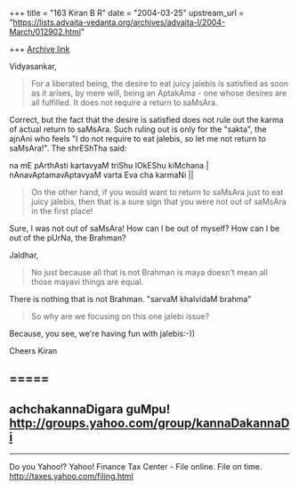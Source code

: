 +++
title = "163 Kiran B R"
date = "2004-03-25"
upstream_url = "https://lists.advaita-vedanta.org/archives/advaita-l/2004-March/012902.html"

+++
[Archive link](https://lists.advaita-vedanta.org/archives/advaita-l/2004-March/012902.html)


Vidyasankar,

> For a liberated being, the desire to eat juicy 
> jalebis is satisfied as soon as it arises, by mere 
> will, being an AptakAma - one whose desires are all 
> fulfilled. It does not require a return to saMsAra. 

Correct, but the fact that the desire is satisfied
does not rule out the karma of actual return to
saMsAra. Such ruling out is only for the "sakta", the
ajnAni who feels "I do not require to eat jalebis, so
let me not return to saMsAra!". The shrEShTha said:

na mE pArthAsti kartavyaM triShu lOkEShu kiMchana |
nAnavAptamavAptavyaM varta Eva cha karmaNi ||

> On the other hand, if you would want to return to 
> saMsAra just to eat juicy jalebis, then that is 
> a sure sign that you were not out of saMsAra in the 
> first place!

Sure, I was not out of saMsAra! How can I be out of
myself? How can I be out of the pUrNa, the Brahman?

Jaldhar,

> No just because all that is not Brahman is maya 
> doesn't mean all those mayavi things are equal.

There is nothing that is not Brahman. "sarvaM
khalvidaM brahma"

> So why are we focusing on this one jalebi issue?

Because, you see, we're having fun with jalebis:-))

Cheers
Kiran

=====
---------------------------------------------------------
achchakannaDigara guMpu!
http://groups.yahoo.com/group/kannaDakannaDi
---------------------------------------------------------

__________________________________
Do you Yahoo!?
Yahoo! Finance Tax Center - File online. File on time.
http://taxes.yahoo.com/filing.html

